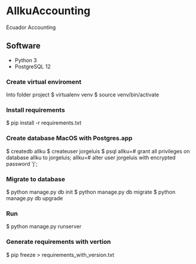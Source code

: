 # AllkuAccounting
Ecuador Accounting

## Software
* Python 3
* PostgreSQL 12

### Create virtual enviroment
Into folder project
$ virtualenv venv
$ source venv/bin/activate

### Install requirements
$ pip install -r requirements.txt

### Create database MacOS with Postgres.app
$ createdb allku
$ createuser jorgeluis
$ psql
allku=# grant all privileges on database allku to jorgeluis;
allku=# alter user jorgeluis with encrypted password 'j';

### Migrate to database
$ python manage.py db init
$ python manage.py db migrate
$ python manage.py db upgrade

### Run
$ python manage.py runserver

### Generate requirements with vertion
$ pip freeze > requirements_with_version.txt



